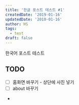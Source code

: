 ```yaml
---
title: '한글 포스트 테스트 #1'
createdDate: '2019-01-16'
updatedDate: '2010-01-16'
author: HS
tags:
  - test
draft: false
---
```


한국어 포스트 테스트

## TODO

-   [ ] 홈화면 바꾸기 - 상단에 사진 넣기
-   [ ] about 바꾸기
-   